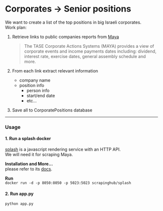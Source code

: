 # Corporates -> Senior positions 

We want to create a list of the top positions in big Israeli corporates.  
Work plan:  
1. Retrieve links to public companies reports from [Maya](http://maya.tase.co.il)   
   >The TASE Corporate Actions Systems (MAYA) provides a view of corporate events and income payments dates including: dividend, interest rate, exercise dates, general assembly schedule and more.
2. From each link extract relevant information
    - company name
    - position info
        - person info
        - start/end date
        - etc...

3. Save all to CorporatePositions database

---

### Usage

#### 1. Run a splash docker  
[splash](https://github.com/scrapinghub/splash) is a javascript rendering service with an HTTP API.  
We will need it for scraping Maya.  

**Installation and More...**  
please refer to its [docs](https://splash.readthedocs.io/).

**Run**  
```docker run -d -p 8050:8050 -p 5023:5023 scrapinghub/splash ```

#### 2. Run app.py  
```python app.py```

